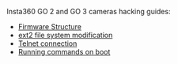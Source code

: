 Insta360 GO 2 and GO 3 cameras hacking guides:

* [Firmware Structure](firmware_structure.md)
* [ext2 file system modification](ext2_file_system_modification.md)
* [Telnet connection](telnet_connection.md)
* [Running commands on boot](boot_commands.md)
